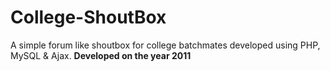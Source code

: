 # College-ShoutBox
A simple forum like shoutbox for college batchmates developed using PHP, MySQL &amp; Ajax.
**Developed on the year 2011**
